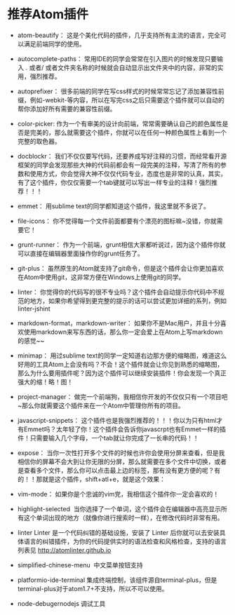 推荐Atom插件
=========

* atom-beautify：
这是个美化代码的插件，几乎支持所有主流的语言，完全可以满足前端同学的使用。

* autocomplete-paths：
常用IDE的同学会常常在引入图片的时候发现只要输入 . 或者/ 或者文件夹名称的时候就会自动显示出文件夹中的内容，非常的实用，强烈推荐。

* autoprefixer：
很多前端的同学在写css样式的时候常常忘记了添加兼容性前缀，例如-webkit-等内容，所以在写完css之后只需要这个插件就可以自动的帮你添加好所有需要的兼容性前缀。

* color-picker:
作为一个有审美的设计向前端，常常需要确认自己的颜色属性是否是完美的，那么就需要这个插件，你就可以在任何一种颜色属性上看到一个完整的取色器。

* docblockr：
我们不仅仅要写代码，还要养成写好注释的习惯，而经常看开源框架的同学会发现那些大神的代码前都会有一段完美的注释，写清了所有的参数和使用方式，你会觉得大神不仅仅代码专业，态度也是非常的认真，其实，有了这个插件，你仅仅需要一个tab键就可以写出一样专业的注释！强烈推荐！！！

* emmet：
用sublime text的同学都知道这个插件，我这里就不多说了。

* file-icons：
你不觉得每一个文件前面都要有个漂亮的图标嘛~没错，你就需要它！

* grunt-runner：
作为一个前端，grunt相信大家都听说过，因为这个插件你就可以直接在编辑器里面操作你的grunt任务了。

* git-plus：
虽然原生的Atom就支持了git命令，但是这个插件会让你更加喜欢在Atom中使用git，这非常方便在Windows上使用git的同学。

* linter：
你觉得你的代码写的很不专业吗？这个插件会自动提示你代码中不规范的地方，如果你希望得到更完整的提示的话可以尝试更加详细的系列，例如linter-jshint

* markdown-format，markdown-writer：
如果你不是Mac用户，并且十分喜欢使用markdown来写东西的话，那么你一定会爱上在Atom上写markdown的感觉~~

* minimap：
用过sublime text的同学一定知道右边那方便的缩略图，难道这么好用的工具Atom上会没有吗？不会！这个插件就会让你见到熟悉的缩略图，那么为什么要用插件呢？因为这个插件可以继续安装插件！你会发现一个真正强大的缩！略！图！

* project-manager：
做完一个前端狗，我相信你开发的不仅仅只有一个项目吧~那么你就需要这个插件来在一个Atom中管理你所有的项目。

* javascript-snippets：
这个插件也是我强烈推荐的！！！你以为只有html才有Emmet吗？太年轻了你！这个插件会告诉你javascrpt也有Emmet一样的插件！只需要输入几个字母，一个tab就让你完成了一长串的代码！！

* expose：
当你一次性打开多个文件的时候也许你会使用分屏来查看，但是我相信你的屏幕不会大到让你无限的分屏，那么就需要在多个文件中切换，或者是查看多个文件，那么你可以点击最上边的标签，那有没有更方便的呢？有的！！那就是这个插件，shift+atl+e，就是这个效果：

* vim-mode：
如果你是个忠诚的vim党，我相信这个插件你一定会喜欢的！

* highlight-selected 
当你选择了一个单词，这个插件会在编辑器中高亮显示所有这个单词出现的地方（就像你进行搜索时一样），在修改代码时非常有用。

* linter Linter
是一个代码纠错的基础设施，安装了 Linter 后你就可以去安装具体语言的纠错插件，为你的代码提供实时的语法检查和风格检查，支持的语言列表见 http://atomlinter.github.io

* simplified-chinese-menu 
中文菜单按钮支持

* platformio-ide-terminal
集成终端控制，该组件源自terminal-plus，但是terminal-plus对于atom1.7+不支持，所以不可以使用。

* node-debugernodejs
调试工具
